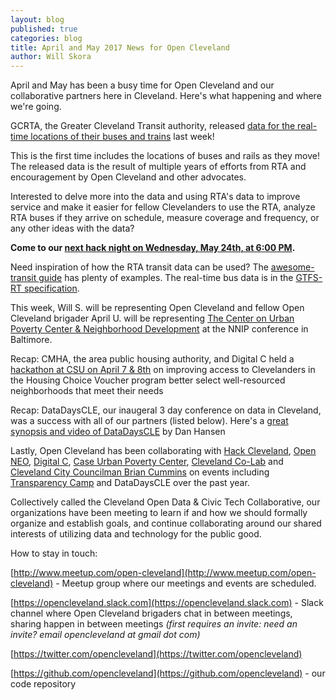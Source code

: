 ```yaml
---
layout: blog
published: true
categories: blog
title: April and May 2017 News for Open Cleveland
author: Will Skora
---
```


April and May has been a busy time for Open Cleveland and our collaborative partners here in Cleveland. Here's what happening and where we're going. 

GCRTA, the Greater Cleveland Transit authority, released [data for the real-time locations of their buses and trains](http://www.riderta.com/developers) last week!

This is the first time includes the locations of buses and rails as they move! The released data is the result of multiple years of efforts from RTA and encouragement by Open Cleveland and other advocates. 

Interested to delve more into the data and using RTA's data to improve service and make it easier for fellow Clevelanders to use the RTA, analyze RTA buses if they arrive on schedule, measure coverage and frequency, or any other ideas with the data?   

**Come to our [next hack night on Wednesday, May 24th, at 6:00 PM](https://www.meetup.com/open-cleveland/events/239193067/).**

Need inspiration of how the RTA transit data can be used? The [awesome-transit guide](https://github.com/luqmaan/awesome-transit) has plenty of examples. The real-time bus data is in the [GTFS-RT specification](https://developers.google.com/transit/gtfs-realtime/).

This week, Will S. will be representing Open Cleveland and fellow Open Cleveland brigader April U. will be representing [The Center on Urban Poverty Center & Neighborhood Development](http://povertycenter.case.edu/) at the NNIP conference in Baltimore. 

Recap: CMHA, the area public housing authority, and Digital C held a [hackathon at CSU on April 7 & 8th](http://clehousinghack.org/) on improving access to Clevelanders in the Housing Choice Voucher program better select well-resourced neighborhoods that meet their needs 

Recap: DataDaysCLE, our inaugeral 3 day conference on data in Cleveland, was a success with all of our partners (listed below). Here's a [great synopsis and video of DataDaysCLE](www.greatlakesgeek.com/events/2017/data-days-cle.htm) by Dan Hansen

Lastly, Open Cleveland has been collaborating with [Hack Cleveland](http://hackcleveland.org/), [Open NEO](https://openneo.org/), [Digital C](http://digitalc.org/), [Case Urban Poverty Center](http://povertycenter.case.edu/), [Cleveland Co-Lab](http://www.clevelandcolab.com/) and [Cleveland City Councilman Brian Cummins](https://twitter.com/brianjcummins) on events including [Transparency Camp](http://www.opencleveland.org/blog/TCAMP-recap/) and DataDaysCLE over the past year. 

Collectively called the Cleveland Open Data & Civic Tech Collaborative, our organizations have been meeting to learn if and how we should formally organize and establish goals, and continue collaborating around our shared interests 
of utilizing data and technology for the public good. 


How to stay in touch: 

[http://www.meetup.com/open-cleveland](http://www.meetup.com/open-cleveland) - Meetup group where our meetings and events are scheduled.

[https://opencleveland.slack.com](https://opencleveland.slack.com) - Slack channel where Open Cleveland brigaders chat in between meetings, sharing  happen in between meetings *(first requires an invite: need an invite? email opencleveland at gmail dot com)*

[https://twitter.com/opencleveland](https://twitter.com/opencleveland)

[https://github.com/opencleveland](https://github.com/opencleveland) - our code repository



